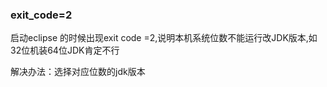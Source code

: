 
### exit_code=2
启动eclipse 的时候出现exit code =2,说明本机系统位数不能运行改JDK版本,如32位机装64位JDK肯定不行

解决办法：选择对应位数的jdk版本
